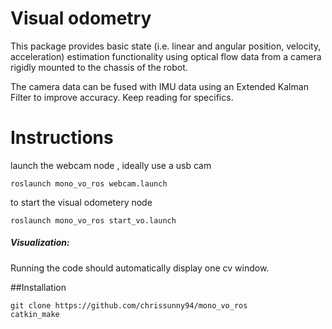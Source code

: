 # Visual odometry

This package provides basic state (i.e. linear and angular position, velocity, acceleration) estimation functionality using optical flow data from a camera rigidly mounted to the chassis of the robot. 

The camera data can be  fused with IMU data using an Extended Kalman Filter to improve accuracy. Keep reading for specifics.



# Instructions

launch the webcam node , ideally use a usb cam

    roslaunch mono_vo_ros webcam.launch	

to start the visual odometery node 

    roslaunch mono_vo_ros start_vo.launch



##### Visualization:
Running the code should automatically display one cv window. 


##Installation 
	

	git clone https://github.com/chrissunny94/mono_vo_ros
	catkin_make